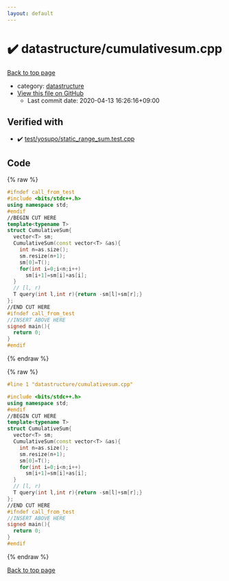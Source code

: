 ```yaml
---
layout: default
---
```


<!-- mathjax config similar to math.stackexchange -->
<script type="text/javascript" async
  src="https://cdnjs.cloudflare.com/ajax/libs/mathjax/2.7.5/MathJax.js?config=TeX-MML-AM_CHTML">
</script>
<script type="text/x-mathjax-config">
  MathJax.Hub.Config({
    TeX: { equationNumbers: { autoNumber: "AMS" }},
    tex2jax: {
      inlineMath: [ ['$','$'] ],
      processEscapes: true
    },
    "HTML-CSS": { matchFontHeight: false },
    displayAlign: "left",
    displayIndent: "2em"
  });
</script>

<script type="text/javascript" src="https://cdnjs.cloudflare.com/ajax/libs/jquery/3.4.1/jquery.min.js"></script>
<script src="https://cdn.jsdelivr.net/npm/jquery-balloon-js@1.1.2/jquery.balloon.min.js" integrity="sha256-ZEYs9VrgAeNuPvs15E39OsyOJaIkXEEt10fzxJ20+2I=" crossorigin="anonymous"></script>
<script type="text/javascript" src="../../assets/js/copy-button.js"></script>
<link rel="stylesheet" href="../../assets/css/copy-button.css" />


# :heavy_check_mark: datastructure/cumulativesum.cpp

<a href="../../index.html">Back to top page</a>

* category: <a href="../../index.html#8dc87745f885a4cc532acd7b15b8b5fe">datastructure</a>
* <a href="{{ site.github.repository_url }}/blob/master/datastructure/cumulativesum.cpp">View this file on GitHub</a>
    - Last commit date: 2020-04-13 16:26:16+09:00




## Verified with

* :heavy_check_mark: <a href="../../verify/test/yosupo/static_range_sum.test.cpp.html">test/yosupo/static_range_sum.test.cpp</a>


## Code

<a id="unbundled"></a>
{% raw %}
```cpp
#ifndef call_from_test
#include <bits/stdc++.h>
using namespace std;
#endif
//BEGIN CUT HERE
template<typename T>
struct CumulativeSum{
  vector<T> sm;
  CumulativeSum(const vector<T> &as){
    int n=as.size();
    sm.resize(n+1);
    sm[0]=T();
    for(int i=0;i<n;i++)
      sm[i+1]=sm[i]+as[i];
  }
  // [l, r)
  T query(int l,int r){return -sm[l]+sm[r];}
};
//END CUT HERE
#ifndef call_from_test
//INSERT ABOVE HERE
signed main(){
  return 0;
}
#endif

```
{% endraw %}

<a id="bundled"></a>
{% raw %}
```cpp
#line 1 "datastructure/cumulativesum.cpp"

#include <bits/stdc++.h>
using namespace std;
#endif
//BEGIN CUT HERE
template<typename T>
struct CumulativeSum{
  vector<T> sm;
  CumulativeSum(const vector<T> &as){
    int n=as.size();
    sm.resize(n+1);
    sm[0]=T();
    for(int i=0;i<n;i++)
      sm[i+1]=sm[i]+as[i];
  }
  // [l, r)
  T query(int l,int r){return -sm[l]+sm[r];}
};
//END CUT HERE
#ifndef call_from_test
//INSERT ABOVE HERE
signed main(){
  return 0;
}
#endif

```
{% endraw %}

<a href="../../index.html">Back to top page</a>

